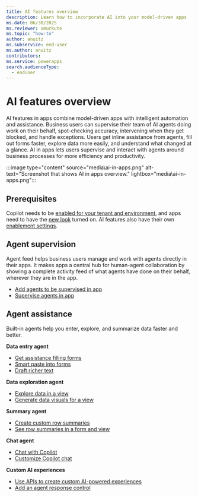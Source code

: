 ```yaml
---
title: AI features overview
description: Learn how to incorporate AI into your model-driven apps
ms.date: 06/30/2025
ms.reviewer: smurkute
ms.topic: "how-to"
author: anuitz
ms.subservice: end-user
ms.author: anuitz
contributors: 
ms.service: powerapps
search.audienceType: 
  - enduser
---
```


# AI features overview

AI features in apps combine model-driven apps with intelligent automation and assistance. Business users can supervise their team of AI agents doing work on their behalf, spot-checking accuracy, intervening when they get blocked, and handle exceptions. Users get inline assistance from agents, fill out forms faster, explore data more easily, and understand what changed at a glance. AI in apps lets users supervise and interact with agents around business processes for more efficiency and productivity.

:::image type="content" source="media\ai-in-apps.png" alt-text="Screenshot that shows AI in apps overview." lightbox="media\ai-in-apps.png":::

## Prerequisites

Copilot needs to be [enabled for your tenant and environment](../maker/canvas-apps/ai-overview.md#enable-or-disable-copilot-features), and apps need to have the [new look](modern-fluent-design.md) turned on. AI features also have their own [enablement settings](/power-platform/admin/settings-features).

## Agent supervision

Agent feed helps business users manage and work with agents directly in their apps. It makes apps a central hub for human-agent collaboration by showing a complete activity feed of what agents have done on their behalf, wherever they are in the app.

- [Add agents to be supervised in app](../maker/model-driven-apps/add-agents-to-app.md)
- [Supervise agents in app](supervise-agents-with-agent-feed.md)

## Agent assistance

Built-in agents help you enter, explore, and summarize data faster and better.

**Data entry agent**

- [Get assistance filling forms](form-filling-assistance.md)
- [Smart paste into forms](form-filling-assistance.md#use-smart-paste-preview)
- [Draft richer text](../maker/model-driven-apps/use-copilot-email-assist.md)

**Data exploration agent**

- [Explore data in a view](find-data-with-ai.md)
- [Generate data visuals for a view](visualize-data-in-copilot.md)

**Summary agent**

- [Create custom row summaries](../maker/data-platform/configure-form-row-summary.md#create-a-row-summary)
- [See row summaries in a form and view](record-summaries.md)

**Chat agent**

- [Chat with Copilot](use-copilot-model-driven-apps.md)
- [Customize Copilot chat](../maker/model-driven-apps/customize-copilot-chat.md)

**Custom AI experiences**

- [Use APIs to create custom AI-powered experiences](../developer/model-driven-apps/clientapi/bring-intelligence-using-agent-apis.md)
- [Add an agent response control](../maker/model-driven-apps/form-designer-add-configure-agent-response.md)
